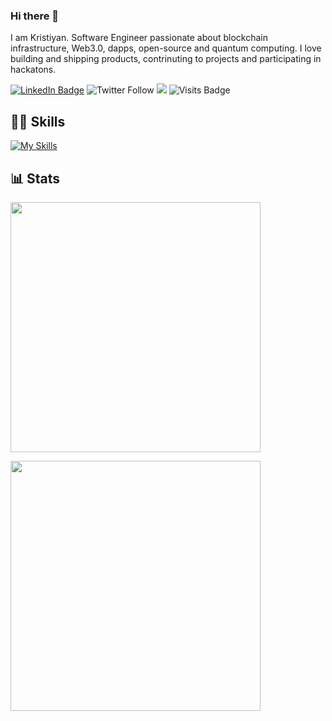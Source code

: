 ### Hi there 👋

I am Kristiyan. Software Engineer passionate about blockchain infrastructure, Web3.0, dapps, open-source and quantum computing. I love building and shipping products, contrinuting to projects and participating in hackatons.


[![LinkedIn Badge](https://img.shields.io/badge/LinkedIn-Profile-informational?style=flat&logo=linkedin&logoColor=white&color=blue)](https://www.linkedin.com/in/kristiyan-dilov-4317a4178/)
![Twitter Follow](https://img.shields.io/twitter/follow/kristiyan514?label=kristiyan514&logo=twitter&color=blue&style=flat)
![](https://dcbadge.vercel.app/api/shield/520315179171446785?style=flat)
![Visits Badge](https://badges.pufler.dev/visits/kris524/kris524?logo=GitHub&color=blueviolet&style=flat-square)

## 👨‍💻 Skills
[![My Skills](https://skillicons.dev/icons?i=python,rust,aws,git,docker,flask,gitlab,js,html,css,node)](https://skillicons.dev)


## 📊 Stats


<p>
  <a href="#"><img src="https://github-readme-streak-stats.herokuapp.com/?user=kris524&count_private=true&theme=dark" width="400"></a>
</p>
 
 <p>
  <a href="#"><img src="https://github-readme-stats.vercel.app/api?username=kris524&show_icons=true&count_private=true&theme=dark" width="400"></a>
</p>
 
